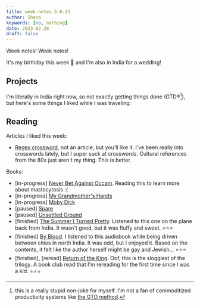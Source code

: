 ```yaml
---
title: week-notes-3-6-23
author: Shana
keywords: [no, nothing]
date: 2023-02-28
draft: false
---
```


Week notes! Week notes!

It's my birthday this week 🧁 and I'm also in India for a wedding!

## Projects

I'm literally in India right now, so not exactly getting things done (GTD®[^1]), but here's some things I liked while I was traveling:

## Reading

Articles I liked this week:

- [Regex crossword](https://regexcrossword.com/), not an article, but you'll like it. I've been really into crosswords lately, but I super suck at crosswords. Cultural references from the 80s just aren't my thing. This is better.

Books:

- [in-progress] [Never Bet Against Occam](https://openlibrary.org/works/OL20811242W/Never_Bet_Against_Occam). Reading this to learn more about mastocytosis :(
- [in-progress] [My Grandmother's Hands](https://openlibrary.org/works/OL19718843W/My_grandmother%27s_hands?edition=ia%3Amygrandmothersha0000mena)
- [in-progress] [Moby Dick](https://openlibrary.org/works/OL21501229W/Moby_Dick?edition=ia%3Amobydick0000melv_c9t5)
- [paused] [Spare](https://openlibrary.org/works/OL29240850W/Spare)
- [paused] [Unsettled Ground](https://openlibrary.org/works/OL25758323W/Unsettled_Ground)
- [finished] [The Summer I Turned Pretty](https://openlibrary.org/works/OL5819962W/The_Summer_I_Turned_Pretty?edition=key%3A/books/OL17029559M). Listened to this one on the plane back from India. It wasn't good, but it was fluffy and sweet. ⭐️⭐️⭐️
- [finished] [By Blood](https://openlibrary.org/works/OL16239773W/By_blood?edition=ia%3Abyblood0000ullm_u3v1). I listened to this audiobook while being driven between cities in north India. It was odd, but I enjoyed it. Based on the contents, it felt like the author herself might be gay and Jewish... ⭐️⭐️⭐️
- [finished], [reread] [Return of the King](https://openlibrary.org/works/OL27516W/The_Return_of_the_King?edition=ia%3Aleretourduroi0000tolk). Oof, this is the sloggiest of the trilogy. A book club read that I'm rereading for the first time since I was a kid. ⭐️⭐️⭐️

[^1]: this is a really stupid non-joke for myself. I'm not a fan of commoditized productivity systems like [the GTD method](https://gettingthingsdone.com/).
